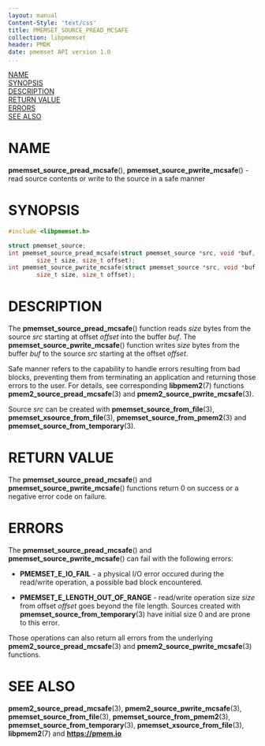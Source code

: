```yaml
---
layout: manual
Content-Style: 'text/css'
title: PMEMSET_SOURCE_PREAD_MCSAFE
collection: libpmemset
header: PMDK
date: pmemset API version 1.0
...
```


[comment]: <> (SPDX-License-Identifier: BSD-3-Clause)
[comment]: <> (Copyright 2021, Intel Corporation)

[comment]: <> (pmemset_source_pread_mcsafe.3 -- man page for libpmemset machine safe read/write operations)

[NAME](#name)<br />
[SYNOPSIS](#synopsis)<br />
[DESCRIPTION](#description)<br />
[RETURN VALUE](#return-value)<br />
[ERRORS](#errors)<br />
[SEE ALSO](#see-also)<br />

# NAME #

**pmemset_source_pread_mcsafe**(), **pmemset_source_pwrite_mcsafe**() - read source
contents or write to the source in a safe manner

# SYNOPSIS #

```c
#include <libpmemset.h>

struct pmemset_source;
int pmemset_source_pread_mcsafe(struct pmemset_source *src, void *buf,
		size_t size, size_t offset);
int pmemset_source_pwrite_mcsafe(struct pmemset_source *src, void *buf,
		size_t size, size_t offset);
```

# DESCRIPTION #

The **pmemset_source_pread_mcsafe**() function reads *size* bytes from the source *src*
starting at offset *offset* into the buffer *buf*.
The **pmemset_source_pwrite_mcsafe**() function writes *size* bytes from the buffer *buf*
to the source *src* starting at the offset *offset*.

Safe manner refers to the capability to handle errors resulting from bad blocks, preventing
them from terminating an application and returning those errors to the user. For details, see
corresponding **libpmem2**(7) functions **pmem2_source_pread_mcsafe**(3) and **pmem2_source_pwrite_mcsafe**(3).

Source *src* can be created with **pmemset_source_from_file**(3), **pmemset_xsource_from_file**(3),
**pmemset_source_from_pmem2**(3) and **pmemset_source_from_temporary**(3).

# RETURN VALUE #

The **pmemset_source_pread_mcsafe**() and **pmemset_source_pwrite_mcsafe**() functions
return 0 on success or a negative error code on failure.

# ERRORS #

The **pmemset_source_pread_mcsafe**() and **pmemset_source_pwrite_mcsafe**() can fail
with the following errors:

* **PMEMSET_E_IO_FAIL** - a physical I/O error occured during the read/write operation,
a possible bad block encountered.

* **PMEMSET_E_LENGTH_OUT_OF_RANGE** - read/write operation size *size* from
offset *offset* goes beyond the file length. Sources created with
**pmemset_source_from_temporary**(3) have initial size 0 and are prone to this error.

Those operations can also return all errors from the underlying **pmem2_source_pread_mcsafe**(3) and **pmem2_source_pwrite_mcsafe**(3) functions.

# SEE ALSO #

**pmem2_source_pread_mcsafe**(3), **pmem2_source_pwrite_mcsafe**(3),
**pmemset_source_from_file**(3), **pmemset_source_from_pmem2**(3),
**pmemset_source_from_temporary**(3), **pmemset_xsource_from_file**(3),
**libpmem2**(7) and **<https://pmem.io>**
